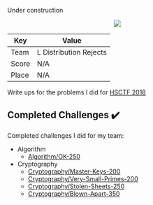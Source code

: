 Under construction



<p align="center">
  <img src="https://github.com/dumblole/CTF-Writeups/blob/master/picoCTF-2017/images/logo/PicoCtfLogo.png">
</p>

Key| Value
---|---
Team|L Distribution Rejects
Score|N/A
Place|N/A

Write ups for the problems I did for [HSCTF 2018](https://compete.hsctf.com/challenges/ "2018 HSCTF")


## Completed Challenges :heavy_check_mark:

Completed challenges I did for my team:

* Algorithm
	* [Algorithm/OK-250]()
* Cryptography 
	* [Cryptography/Master-Keys-200]()
	* [Cryptography/Very-Small-Primes-200]()
	* [Cryptography/Stolen-Sheets-250]()
	* [Cryptography/Blown-Apart-350]()

 